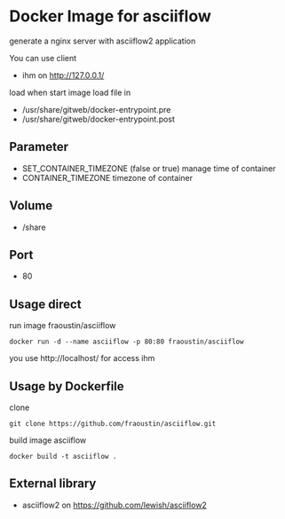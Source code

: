# Docker Image for asciiflow

generate a nginx server with asciiflow2 application

You can use client

- ihm on http://127.0.0.1/ 


load when start image load file in

- /usr/share/gitweb/docker-entrypoint.pre
- /usr/share/gitweb/docker-entrypoint.post

## Parameter

- SET_CONTAINER_TIMEZONE (false or true) manage time of container
- CONTAINER_TIMEZONE timezone of container

## Volume

- /share

## Port

- 80 

## Usage direct

run image fraoustin/asciiflow

    docker run -d --name asciiflow -p 80:80 fraoustin/asciiflow

you use http://localhost/ for access ihm

## Usage by Dockerfile

clone

    git clone https://github.com/fraoustin/asciiflow.git

build image asciiflow

    docker build -t asciiflow .

## External library

- asciiflow2 on https://github.com/lewish/asciiflow2


